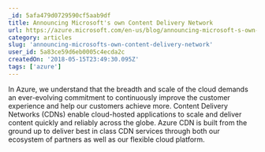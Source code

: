 ```yaml
---
_id: 5afa479d0729590cf5aab9df
title: Announcing Microsoft's own Content Delivery Network
url: https://azure.microsoft.com/en-us/blog/announcing-microsoft-s-own-cdn-network/
category: articles
slug: 'announcing-microsofts-own-content-delivery-network'
user_id: 5a83ce59d6eb0005c4ecda2c
createdOn: '2018-05-15T23:49:30.095Z'
tags: ['azure']
---
```


In Azure, we understand that the breadth and scale of the cloud demands an ever-evolving commitment to continuously improve the customer experience and help our customers achieve more. Content Delivery Networks (CDNs) enable cloud-hosted applications to scale and deliver content quickly and reliably across the globe. Azure CDN is built from the ground up to deliver best in class CDN services through both our ecosystem of partners as well as our flexible cloud platform.

